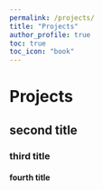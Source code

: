 ```yaml
---
permalink: /projects/
title: "Projects"
author_profile: true
toc: true
toc_icon: "book"
---
```


# Projects

## second title

### third title

#### fourth title
